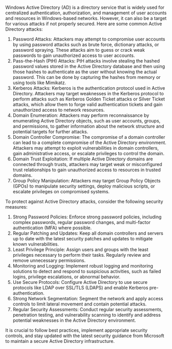 Windows Active Directory (AD) is a directory service that is widely used for centralized authentication, authorization, and management of user accounts and resources in Windows-based networks. However, it can also be a target for various attacks if not properly secured. Here are some common Active Directory attacks:

1.  Password Attacks: Attackers may attempt to compromise user accounts by using password attacks such as brute force, dictionary attacks, or password spraying. These attacks aim to guess or crack weak passwords to gain unauthorized access to user accounts.
2.  Pass-the-Hash (PtH) Attacks: PtH attacks involve stealing the hashed password values stored in the Active Directory database and then using those hashes to authenticate as the user without knowing the actual password. This can be done by capturing the hashes from memory or using tools like Mimikatz.
3.  Kerberos Attacks: Kerberos is the authentication protocol used in Active Directory. Attackers may target weaknesses in the Kerberos protocol to perform attacks such as Kerberos Golden Ticket attacks or Silver Ticket attacks, which allow them to forge valid authentication tickets and gain unauthorized access to network resources.
4.  Domain Enumeration: Attackers may perform reconnaissance by enumerating Active Directory objects, such as user accounts, groups, and permissions, to gather information about the network structure and potential targets for further attacks.
5.  Domain Controller Compromise: The compromise of a domain controller can lead to a complete compromise of the Active Directory environment. Attackers may attempt to exploit vulnerabilities in domain controllers, gain administrative access, or escalate privileges to control the domain.
6.  Domain Trust Exploitation: If multiple Active Directory domains are connected through trusts, attackers may target weak or misconfigured trust relationships to gain unauthorized access to resources in trusted domains.
7.  Group Policy Manipulation: Attackers may target Group Policy Objects (GPOs) to manipulate security settings, deploy malicious scripts, or escalate privileges on compromised systems.

To protect against Active Directory attacks, consider the following security measures:

1.  Strong Password Policies: Enforce strong password policies, including complex passwords, regular password changes, and multi-factor authentication (MFA) where possible.
2.  Regular Patching and Updates: Keep all domain controllers and servers up to date with the latest security patches and updates to mitigate known vulnerabilities.
3.  Least Privilege Principle: Assign users and groups with the least privileges necessary to perform their tasks. Regularly review and remove unnecessary permissions.
4.  Monitoring and Logging: Implement robust logging and monitoring solutions to detect and respond to suspicious activities, such as failed logins, privilege escalations, or abnormal behavior.
5.  Use Secure Protocols: Configure Active Directory to use secure protocols like LDAP over SSL/TLS (LDAPS) and enable Kerberos pre-authentication.
6.  Strong Network Segmentation: Segment the network and apply access controls to limit lateral movement and contain potential attacks.
7.  Regular Security Assessments: Conduct regular security assessments, penetration testing, and vulnerability scanning to identify and address potential weaknesses in the Active Directory environment.

It is crucial to follow best practices, implement appropriate security controls, and stay updated with the latest security guidance from Microsoft to maintain a secure Active Directory infrastructure.